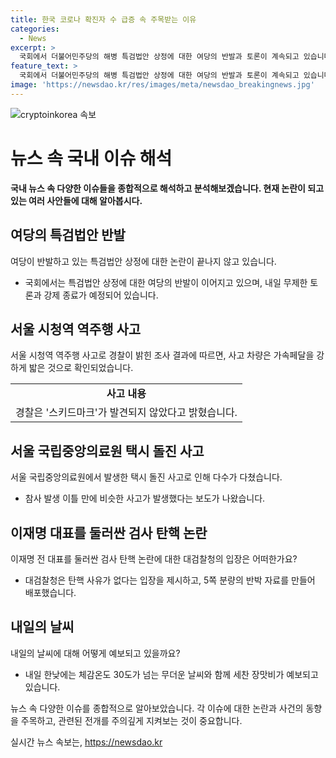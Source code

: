```yaml
---
title: 한국 코로나 확진자 수 급증 속 주목받는 이유
categories:
  - News
excerpt: >
  국회에서 더불어민주당의 해병 특검법안 상정에 대한 여당의 반발과 토론이 계속되고 있습니다. 서울 시청역 사고의 차량 속도 조절 의혹과 중앙의료원에서 발생한 택시 돌진 사고 등 사고 잇단 속에서 자료로 검사 탄핵 반박 이재명 전 대표를 수사한 검사들에 대한 민주당의 탄핵 소추안에 대한 대검의 반박도 이어지고 있습니다. 또한, 내일 한낮에는 무더운 날씨와 세찬 장맛비가 예보되고 있습니다.
feature_text: >
  국회에서 더불어민주당의 해병 특검법안 상정에 대한 여당의 반발과 토론이 계속되고 있습니다. 서울 시청역 사고의 차량 속도 조절 의혹과 중앙의료원에서 발생한 택시 돌진 사고 등 사고 잇단 속에서 자료로 검사 탄핵 반박 이재명 전 대표를 수사한 검사들에 대한 민주당의 탄핵 소추안에 대한 대검의 반박도 이어지고 있습니다. 또한, 내일 한낮에는 무더운 날씨와 세찬 장맛비가 예보되고 있습니다.
image: 'https://newsdao.kr/res/images/meta/newsdao_breakingnews.jpg'
---
```


<p><img src="https://newsdao.kr/res/images/meta/newsdao_breakingnews.jpg" alt="cryptoinkorea 속보" /></p>

<h1>뉴스 속 국내 이슈 해석</h1>

<p data-ke-size="size16"><b>국내 뉴스 속 다양한 이슈들을 종합적으로 해석하고 분석해보겠습니다. 현재 논란이 되고 있는 여러 사안들에 대해 알아봅시다.</b></p>

<h2 data-ke-size="size26">여당의 특검법안 반발</h2>

<p data-ke-size="size16">여당이 반발하고 있는 특검법안 상정에 대한 논란이 끝나지 않고 있습니다. </p>

<ul>
  <li>국회에서는 특검법안 상정에 대한 여당의 반발이 이어지고 있으며, 내일 무제한 토론과 강제 종료가 예정되어 있습니다.</li>
</ul>

<h2 data-ke-size="size26">서울 시청역 역주행 사고</h2>

<p data-ke-size="size16">서울 시청역 역주행 사고로 경찰이 밝힌 조사 결과에 따르면, 사고 차량은 가속페달을 강하게 밟은 것으로 확인되었습니다.</p>

<table>
  <tr>
    <td style="text-align: center; height: 17px;"><b>사고 내용</b></td>
  </tr>
  <tr>
    <td style="text-align: center; height: 17px;">경찰은 '스키드마크'가 발견되지 않았다고 밝혔습니다.</td>
  </tr>
</table>

<h2 data-ke-size="size26">서울 국립중앙의료원 택시 돌진 사고</h2>

<p data-ke-size="size16">서울 국립중앙의료원에서 발생한 택시 돌진 사고로 인해 다수가 다쳤습니다.</p>

<ul>
  <li>참사 발생 이틀 만에 비슷한 사고가 발생했다는 보도가 나왔습니다.</li>
</ul>

<h2 data-ke-size="size26">이재명 대표를 둘러싼 검사 탄핵 논란</h2>

<p data-ke-size="size16">이재명 전 대표를 둘러싼 검사 탄핵 논란에 대한 대검찰청의 입장은 어떠한가요?</p>

<ul>
  <li>대검찰청은 탄핵 사유가 없다는 입장을 제시하고, 5쪽 분량의 반박 자료를 만들어 배포했습니다.</li>
</ul>

<h2 data-ke-size="size26">내일의 날씨</h2>

<p data-ke-size="size16">내일의 날씨에 대해 어떻게 예보되고 있을까요?</p>

<ul>
  <li>내일 한낮에는 체감온도 30도가 넘는 무더운 날씨와 함께 세찬 장맛비가 예보되고 있습니다.</li>
</ul>

<p data-ke-size="size16">뉴스 속 다양한 이슈를 종합적으로 알아보았습니다. 각 이슈에 대한 논란과 사건의 동향을 주목하고, 관련된 전개를 주의깊게 지켜보는 것이 중요합니다.</p>
실시간 뉴스 속보는, <a href="https://newsdao.kr" rel="dofollow">https://newsdao.kr</a>


